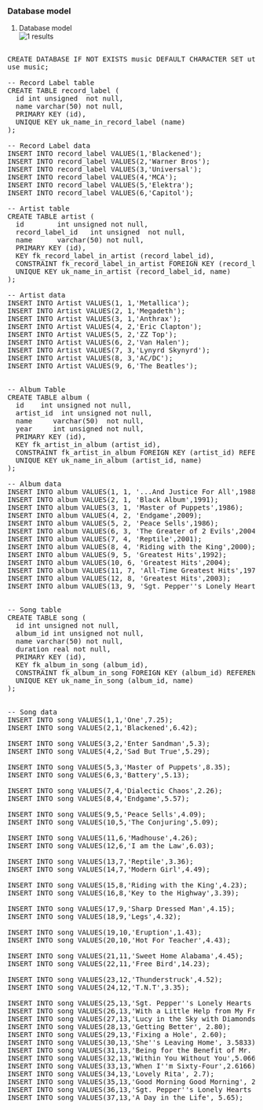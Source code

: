 ### Database model

1. Database model <br/>
![1 results](../main/db_model.png)


<pre>

CREATE DATABASE IF NOT EXISTS music DEFAULT CHARACTER SET utf8;
use music;

-- Record Label table
CREATE TABLE record_label (
  id int unsigned  not null,
  name varchar(50) not null,
  PRIMARY KEY (id),
  UNIQUE KEY uk_name_in_record_label (name)
);

-- Record Label data
INSERT INTO record_label VALUES(1,'Blackened');
INSERT INTO record_label VALUES(2,'Warner Bros');
INSERT INTO record_label VALUES(3,'Universal');
INSERT INTO record_label VALUES(4,'MCA');
INSERT INTO record_label VALUES(5,'Elektra');
INSERT INTO record_label VALUES(6,'Capitol');

-- Artist table
CREATE TABLE artist (
  id  		int unsigned not null,
  record_label_id 	int unsigned  not null,
  name 		varchar(50) not null,
  PRIMARY KEY (id),
  KEY fk_record_label_in_artist (record_label_id),
  CONSTRAINT fk_record_label_in_artist FOREIGN KEY (record_label_id) REFERENCES record_label (id),
  UNIQUE KEY uk_name_in_artist (record_label_id, name)
);

-- Artist data
INSERT INTO Artist VALUES(1, 1,'Metallica');
INSERT INTO Artist VALUES(2, 1,'Megadeth');
INSERT INTO Artist VALUES(3, 1,'Anthrax');
INSERT INTO Artist VALUES(4, 2,'Eric Clapton');
INSERT INTO Artist VALUES(5, 2,'ZZ Top');
INSERT INTO Artist VALUES(6, 2,'Van Halen');
INSERT INTO Artist VALUES(7, 3,'Lynyrd Skynyrd');
INSERT INTO Artist VALUES(8, 3,'AC/DC');
INSERT INTO Artist VALUES(9, 6,'The Beatles');


-- Album Table
CREATE TABLE album (
  id 	int unsigned not null,
  artist_id  int unsigned not null,
  name     varchar(50)  not null,
  year     int unsigned not null,
  PRIMARY KEY (id),
  KEY fk_artist_in_album (artist_id),
  CONSTRAINT fk_artist_in_album FOREIGN KEY (artist_id) REFERENCES artist (id),
  UNIQUE KEY uk_name_in_album (artist_id, name)
);

-- Album data
INSERT INTO album VALUES(1, 1, '...And Justice For All',1988);
INSERT INTO album VALUES(2, 1, 'Black Album',1991);
INSERT INTO album VALUES(3, 1, 'Master of Puppets',1986);
INSERT INTO album VALUES(4, 2, 'Endgame',2009);
INSERT INTO album VALUES(5, 2, 'Peace Sells',1986);
INSERT INTO album VALUES(6, 3, 'The Greater of 2 Evils',2004);
INSERT INTO album VALUES(7, 4, 'Reptile',2001);
INSERT INTO album VALUES(8, 4, 'Riding with the King',2000);
INSERT INTO album VALUES(9, 5, 'Greatest Hits',1992);
INSERT INTO album VALUES(10, 6, 'Greatest Hits',2004);
INSERT INTO album VALUES(11, 7, 'All-Time Greatest Hits',1975);
INSERT INTO album VALUES(12, 8, 'Greatest Hits',2003);
INSERT INTO album VALUES(13, 9, 'Sgt. Pepper''s Lonely Hearts Club Band', 1967);


-- Song table
CREATE TABLE song (
  id int unsigned not null,
  album_id int unsigned not null,
  name varchar(50) not null,
  duration real not null,
  PRIMARY KEY (id),
  KEY fk_album_in_song (album_id),
  CONSTRAINT fk_album_in_song FOREIGN KEY (album_id) REFERENCES album (id),
  UNIQUE KEY uk_name_in_song (album_id, name)
);


-- Song data
INSERT INTO song VALUES(1,1,'One',7.25);
INSERT INTO song VALUES(2,1,'Blackened',6.42);

INSERT INTO song VALUES(3,2,'Enter Sandman',5.3);
INSERT INTO song VALUES(4,2,'Sad But True',5.29);

INSERT INTO song VALUES(5,3,'Master of Puppets',8.35);
INSERT INTO song VALUES(6,3,'Battery',5.13);

INSERT INTO song VALUES(7,4,'Dialectic Chaos',2.26);
INSERT INTO song VALUES(8,4,'Endgame',5.57);

INSERT INTO song VALUES(9,5,'Peace Sells',4.09);
INSERT INTO song VALUES(10,5,'The Conjuring',5.09);

INSERT INTO song VALUES(11,6,'Madhouse',4.26);
INSERT INTO song VALUES(12,6,'I am the Law',6.03);

INSERT INTO song VALUES(13,7,'Reptile',3.36);
INSERT INTO song VALUES(14,7,'Modern Girl',4.49);

INSERT INTO song VALUES(15,8,'Riding with the King',4.23);
INSERT INTO song VALUES(16,8,'Key to the Highway',3.39);

INSERT INTO song VALUES(17,9,'Sharp Dressed Man',4.15);
INSERT INTO song VALUES(18,9,'Legs',4.32);

INSERT INTO song VALUES(19,10,'Eruption',1.43);
INSERT INTO song VALUES(20,10,'Hot For Teacher',4.43);

INSERT INTO song VALUES(21,11,'Sweet Home Alabama',4.45);
INSERT INTO song VALUES(22,11,'Free Bird',14.23);

INSERT INTO song VALUES(23,12,'Thunderstruck',4.52);
INSERT INTO song VALUES(24,12,'T.N.T',3.35);

INSERT INTO song VALUES(25,13,'Sgt. Pepper''s Lonely Hearts Club Band', 2.0333);
INSERT INTO song VALUES(26,13,'With a Little Help from My Friends', 2.7333);
INSERT INTO song VALUES(27,13,'Lucy in the Sky with Diamonds', 3.4666);
INSERT INTO song VALUES(28,13,'Getting Better', 2.80);
INSERT INTO song VALUES(29,13,'Fixing a Hole', 2.60);
INSERT INTO song VALUES(30,13,'She''s Leaving Home', 3.5833);
INSERT INTO song VALUES(31,13,'Being for the Benefit of Mr. Kite!',2.6166);
INSERT INTO song VALUES(32,13,'Within You Without You',5.066);
INSERT INTO song VALUES(33,13,'When I''m Sixty-Four',2.6166);
INSERT INTO song VALUES(34,13,'Lovely Rita', 2.7);
INSERT INTO song VALUES(35,13,'Good Morning Good Morning', 2.6833);
INSERT INTO song VALUES(36,13,'Sgt. Pepper''s Lonely Hearts Club Band (Reprise)', 1.3166);
INSERT INTO song VALUES(37,13,'A Day in the Life', 5.65);


</pre>
